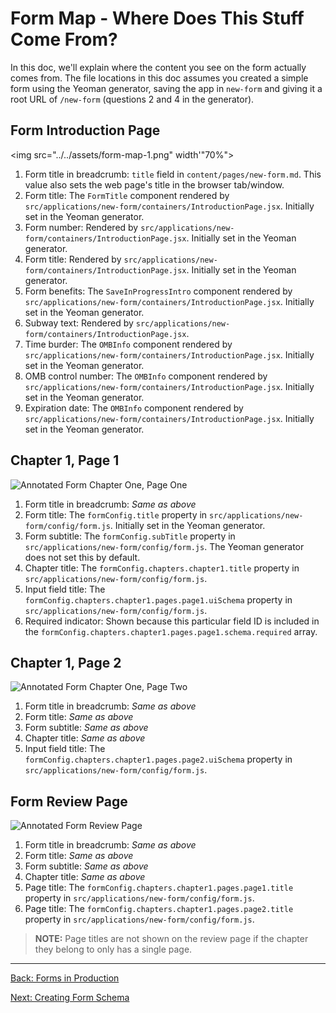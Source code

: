 # Form Map - Where Does This Stuff Come From?

In this doc, we'll explain where the content you see on the form actually comes from. The file locations in this doc assumes you created a simple form using the Yeoman generator, saving the app in `new-form` and giving it a root URL of `/new-form` (questions 2 and 4 in the generator).

## Form Introduction Page

<img src="../../assets/form-map-1.png" width'"70%">

1. Form title in breadcrumb: `title` field in `content/pages/new-form.md`. This value also sets the web page's title in the browser tab/window.
2. Form title: The `FormTitle` component rendered by `src/applications/new-form/containers/IntroductionPage.jsx`. Initially set in the Yeoman generator.
3. Form number: Rendered by `src/applications/new-form/containers/IntroductionPage.jsx`. Initially set in the Yeoman generator.
4. Form title: Rendered by `src/applications/new-form/containers/IntroductionPage.jsx`. Initially set in the Yeoman generator.
5. Form benefits: The `SaveInProgressIntro` component rendered by `src/applications/new-form/containers/IntroductionPage.jsx`. Initially set in the Yeoman generator.
6. Subway text: Rendered by `src/applications/new-form/containers/IntroductionPage.jsx`.
7. Time burder: The `OMBInfo` component rendered by `src/applications/new-form/containers/IntroductionPage.jsx`. Initially set in the Yeoman generator.
8. OMB control number: The `OMBInfo` component rendered by `src/applications/new-form/containers/IntroductionPage.jsx`. Initially set in the Yeoman generator.
9. Expiration date: The `OMBInfo` component rendered by `src/applications/new-form/containers/IntroductionPage.jsx`. Initially set in the Yeoman generator.

## Chapter 1, Page 1

![Annotated Form Chapter One, Page One](/va-digital-services-platform-docs/assets/develop/images/forms/form-map-2.png)

1. Form title in breadcrumb: *Same as above*
2. Form title: The `formConfig.title` property in `src/applications/new-form/config/form.js`. Initially set in the Yeoman generator.
3. Form subtitle: The `formConfig.subTitle` property in `src/applications/new-form/config/form.js`. The Yeoman generator does not set this by default.
4. Chapter title: The `formConfig.chapters.chapter1.title` property in `src/applications/new-form/config/form.js`.
5. Input field title: The `formConfig.chapters.chapter1.pages.page1.uiSchema` property in `src/applications/new-form/config/form.js`.
6. Required indicator: Shown because this particular field ID is included in the `formConfig.chapters.chapter1.pages.page1.schema.required` array.

## Chapter 1, Page 2

![Annotated Form Chapter One, Page Two](/va-digital-services-platform-docs/assets/develop/images/forms/form-map-3.png)

1. Form title in breadcrumb: *Same as above*
2. Form title: *Same as above*
3. Form subtitle: *Same as above*
4. Chapter title: *Same as above*
5. Input field title: The `formConfig.chapters.chapter1.pages.page2.uiSchema` property in `src/applications/new-form/config/form.js`.

## Form Review Page

![Annotated Form Review Page](/va-digital-services-platform-docs/assets/develop/images/forms/form-map-4.png)

1. Form title in breadcrumb: *Same as above*
2. Form title: *Same as above*
3. Form subtitle: *Same as above*
4. Chapter title: *Same as above*
5. Page title: The `formConfig.chapters.chapter1.pages.page1.title` property in `src/applications/new-form/config/form.js`.
6. Page title: The `formConfig.chapters.chapter1.pages.page2.title` property in `src/applications/new-form/config/form.js`.

> **NOTE:** Page titles are not shown on the review page if the chapter they belong to only has a single page.

<hr>

[Back: Forms in Production](forms-in-production.md)

[Next: Creating Form Schema](../../creating-form-schema.md)


